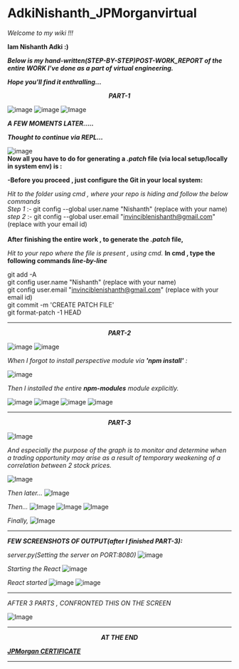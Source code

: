 # AdkiNishanth_JPMorganvirtual

_Welcome to my wiki !!!_

**Iam Nishanth Adki :)**

***Below is my _hand-written_(STEP-BY-STEP)POST-WORK_REPORT of the entire WORK I've done as a part of virtual engineering.***

***Hope you'll find it enthralling...***

***<p align="center">PART-1</p>***

![image](https://github.com/Invincible-ni/AdkiNishanth_JPMorgan/blob/master/post_abstract/1/IMG_20200810_124346.jpg)
![image](https://github.com/Invincible-ni/AdkiNishanth_JPMorgan/blob/master/post_abstract/1/IMG_20200810_124335.jpg)
![Image](https://github.com/Invincible-ni/AdkiNishanth_JPMorgan/blob/master/post_abstract/1/IMG_20200810_124439.jpg)

***_A FEW MOMENTS LATER....._***

***_Thought to continue via REPL..._***

![image](https://github.com/Invincible-ni/AdkiNishanth_JPMorgan/blob/master/post_abstract/1/IMG_20200810_124621.jpg)
<br/>
**Now all you have to do for generating a _.patch_ file (via local setup/locally in system env) is :**

**-Before you proceed , just configure the Git in your local system:**<br/>

_Hit to the folder using cmd , where your repo is hiding and follow the below commands_<br/>
_Step 1_ :- git config --global user.name "Nishanth" (replace with your name)<br/>
_step 2_ :- git config --global user.email "invinciblenishanth@gmail.com" (replace with your email id)<br/>
<br/>
**After finishing the entire work , to generate the _.patch_ file,**

_Hit to your repo where the file is present , using cmd._
**In cmd , type the following commands _line-by-line_**<br/>

git add -A<br/>
git config user.name "Nishanth" (replace with your name)<br/>
git config user.email "invinciblenishanth@gmail.com" (replace with your email id)<br/>
git commit -m 'CREATE PATCH FILE'<br/>
git format-patch -1 HEAD<br/>

------------------------------

***<p align="center">PART-2</p>***

![image](https://github.com/Invincible-ni/AdkiNishanth_JPMorgan/blob/master/post_abstract/2/IMG_20200810_132354.jpg)
![image](https://github.com/Invincible-ni/AdkiNishanth_JPMorgan/blob/master/post_abstract/2/IMG_20200810_132749.jpg)

_When I forgot to install perspective module via ***'npm install'*** :_

![image](https://github.com/Invincible-ni/AdkiNishanth_JPMorgan/blob/master/My_files/Screenshot%20(2).png)

_Then I installed the entire ***_npm-modules_*** module explicitly._

![image](https://github.com/Invincible-ni/AdkiNishanth_JPMorgan/blob/master/post_abstract/2/IMG_20200810_132908.jpg)
![image](https://github.com/Invincible-ni/AdkiNishanth_JPMorgan/blob/master/post_abstract/2/IMG_20200810_133042.jpg)
![image](https://github.com/Invincible-ni/AdkiNishanth_JPMorgan/blob/master/post_abstract/2/IMG_20200810_133339.jpg)
![image](https://github.com/Invincible-ni/AdkiNishanth_JPMorgan/blob/master/post_abstract/2/IMG_20200810_133515.jpg)

------------------------------
 
***<p align="center">PART-3</p>***

![Image](https://github.com/Invincible-ni/AdkiNishanth_JPMorgan/blob/master/post_abstract/output/IMG_20200812_121205.jpg)

_And especially the purpose of the graph is to monitor and determine when a trading opportunity may arise as a result of temporary weakening of a correlation between 2 stock prices._

![Image](https://github.com/Invincible-ni/AdkiNishanth_JPMorgan/blob/master/post_abstract/output/IMG_20200812_122039.jpg)

_Then later..._
![Image](https://github.com/Invincible-ni/AdkiNishanth_JPMorgan/blob/master/post_abstract/output/IMG_20200812_122137.jpg)

_Then..._
![Image](https://github.com/Invincible-ni/AdkiNishanth_JPMorgan/blob/master/post_abstract/output/IMG_20200812_122358.jpg)
![Image](https://github.com/Invincible-ni/AdkiNishanth_JPMorgan/blob/master/post_abstract/output/IMG_20200812_122637.jpg)
![Image](https://github.com/Invincible-ni/AdkiNishanth_JPMorgan/blob/master/post_abstract/output/IMG_20200812_122816.jpg)

_Finally,_
![Image](https://github.com/Invincible-ni/AdkiNishanth_JPMorgan/blob/master/post_abstract/output/IMG_20200812_123059.jpg)

------------------------------

***_FEW SCREENSHOTS OF OUTPUT(after I finished PART-3):_***

_server.py(Setting the server on PORT:8080)_
![image](https://github.com/Invincible-ni/AdkiNishanth_JPMorgan/blob/master/post_abstract/output/IMG_20200810_165346.jpg)

_Starting the React_
![image](https://github.com/Invincible-ni/AdkiNishanth_JPMorgan/blob/master/post_abstract/output/IMG_20200810_165759.jpg)

_React started_
![image](https://github.com/Invincible-ni/AdkiNishanth_JPMorgan/blob/master/post_abstract/output/IMG_20200810_170310.jpg)
![image](https://github.com/Invincible-ni/AdkiNishanth_JPMorgan/blob/master/post_abstract/output/IMG_20200810_164825.jpg)

------------------------------

_AFTER 3 PARTS , CONFRONTED THIS ON THE SCREEN_

![Image](https://github.com/Invincible-ni/AdkiNishanth_JPMorgan/blob/master/post_abstract/output/IMG_20200815_144939.jpg)

------------------------------

***<p align="center">AT THE END</p>***

***<a href="https://github.com/Invincible-ni/AdkiNishanth_JPMorgan/blob/master/post_abstract/cert.pdf">JPMorgan CERTIFICATE</a>***


------------------------------
